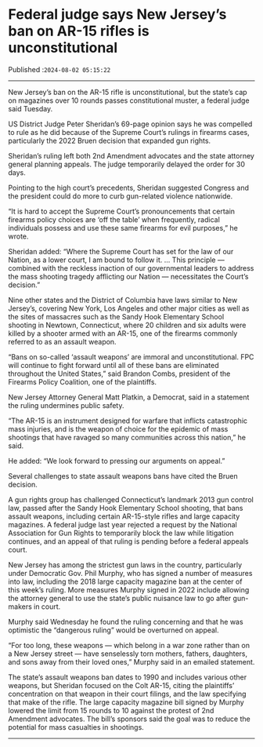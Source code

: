 # Federal judge says New Jersey’s ban on AR-15 rifles is unconstitutional

Published :`2024-08-02 05:15:22`

---

New Jersey’s ban on the AR-15 rifle is unconstitutional, but the state’s cap on magazines over 10 rounds passes constitutional muster, a federal judge said Tuesday.

US District Judge Peter Sheridan’s 69-page opinion says he was compelled to rule as he did because of the Supreme Court’s rulings in firearms cases, particularly the 2022 Bruen decision that expanded gun rights.

Sheridan’s ruling left both 2nd Amendment advocates and the state attorney general planning appeals. The judge temporarily delayed the order for 30 days.

Pointing to the high court’s precedents, Sheridan suggested Congress and the president could do more to curb gun-related violence nationwide.

“It is hard to accept the Supreme Court’s pronouncements that certain firearms policy choices are ‘off the table’ when frequently, radical individuals possess and use these same firearms for evil purposes,” he wrote.

Sheridan added: “Where the Supreme Court has set for the law of our Nation, as a lower court, I am bound to follow it. … This principle — combined with the reckless inaction of our governmental leaders to address the mass shooting tragedy afflicting our Nation — necessitates the Court’s decision.”

Nine other states and the District of Columbia have laws similar to New Jersey’s, covering New York, Los Angeles and other major cities as well as the sites of massacres such as the Sandy Hook Elementary School shooting in Newtown, Connecticut, where 20 children and six adults were killed by a shooter armed with an AR-15, one of the firearms commonly referred to as an assault weapon.

“Bans on so-called ‘assault weapons’ are immoral and unconstitutional. FPC will continue to fight forward until all of these bans are eliminated throughout the United States,” said Brandon Combs, president of the Firearms Policy Coalition, one of the plaintiffs.

New Jersey Attorney General Matt Platkin, a Democrat, said in a statement the ruling undermines public safety.

“The AR-15 is an instrument designed for warfare that inflicts catastrophic mass injuries, and is the weapon of choice for the epidemic of mass shootings that have ravaged so many communities across this nation,” he said.

He added: “We look forward to pressing our arguments on appeal.”

Several challenges to state assault weapons bans have cited the Bruen decision.

A gun rights group has challenged Connecticut’s landmark 2013 gun control law, passed after the Sandy Hook Elementary School shooting, that bans assault weapons, including certain AR-15-style rifles and large capacity magazines. A federal judge last year rejected a request by the National Association for Gun Rights to temporarily block the law while litigation continues, and an appeal of that ruling is pending before a federal appeals court.

New Jersey has among the strictest gun laws in the country, particularly under Democratic Gov. Phil Murphy, who has signed a number of measures into law, including the 2018 large capacity magazine ban at the center of this week’s ruling. More measures Murphy signed in 2022 include allowing the attorney general to use the state’s public nuisance law to go after gun-makers in court.

Murphy said Wednesday he found the ruling concerning and that he was optimistic the “dangerous ruling” would be overturned on appeal.

“For too long, these weapons — which belong in a war zone rather than on a New Jersey street — have senselessly torn mothers, fathers, daughters, and sons away from their loved ones,” Murphy said in an emailed statement.

The state’s assault weapons ban dates to 1990 and includes various other weapons, but Sheridan focused on the Colt AR-15, citing the plaintiffs’ concentration on that weapon in their court filings, and the law specifying that make of the rifle. The large capacity magazine bill signed by Murphy lowered the limit from 15 rounds to 10 against the protest of 2nd Amendment advocates. The bill’s sponsors said the goal was to reduce the potential for mass casualties in shootings.

---

